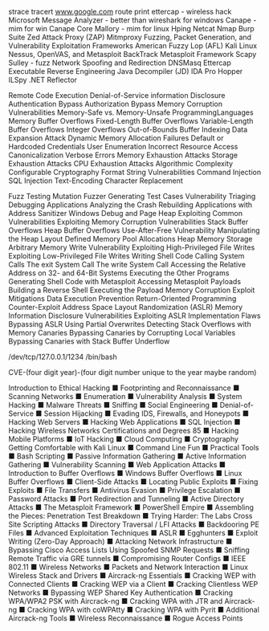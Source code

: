strace
tracert www.google.com
route print
ettercap - wireless hack
Microsoft Message Analyzer - better than wireshark for windows
Canape - mim for win
Canape Core
Mallory - mim for linux
Hping
Netcat
Nmap
Burp Suite
Zed Attack Proxy (ZAP)
Mitmproxy
Fuzzing, Packet Generation, and Vulnerability Exploitation Frameworks
American Fuzzy Lop (AFL)
Kali Linux
Nessus, OpenVAS, and Metasploit
BackTrack
Metasploit Framework
Scapy
Sulley - fuzz
Network Spoofing and Redirection
DNSMasq
Ettercap
Executable Reverse Engineering
Java Decompiler (JD)
IDA Pro
Hopper
ILSpy
.NET Reflector


Remote Code Execution
Denial-of-Service
information Disclosure
Authentication Bypass
Authorization Bypass
Memory Corruption Vulnerabilities
Memory-Safe vs. Memory-Unsafe ProgrammingLanguages
Memory Buffer Overflows
Fixed-Length Buffer Overflows
Variable-Length Buffer Overflows
Integer Overflows
Out-of-Bounds Buffer Indexing
Data Expansion Attack
Dynamic Memory Allocation Failures
Default or Hardcoded Credentials
User Enumeration
Incorrect Resource Access
Canonicalization
Verbose Errors
Memory Exhaustion Attacks
Storage Exhaustion Attacks
CPU Exhaustion Attacks
Algorithmic Complexity
Configurable Cryptography
Format String Vulnerabilities
Command Injection
SQL Injection
Text-Encoding Character Replacement

Fuzz Testing
Mutation Fuzzer
Generating Test Cases
Vulnerability Triaging
Debugging Applications
Analyzing the Crash
Rebuilding Applications with Address Sanitizer
Windows Debug and Page Heap
Exploiting Common Vulnerabilities
Exploiting Memory Corruption Vulnerabilities
Stack Buffer Overflows
Heap Buffer Overflows
Use-After-Free Vulnerability
Manipulating the Heap Layout
Defined Memory Pool Allocations
Heap Memory Storage
Arbitrary Memory Write Vulnerability
Exploiting High-Privileged File Writes
Exploiting Low-Privileged File Writes
Writing Shell Code
Calling System Calls
The exit System Call
The write System Call
Accessing the Relative Address on 32- and 64-Bit Systems
Executing the Other Programs
Generating Shell Code with Metasploit
Accessing Metasploit Payloads
Building a Reverse Shell
Executing the Payload
Memory Corruption Exploit Mitigations
Data Execution Prevention
Return-Oriented Programming Counter-Exploit
Address Space Layout Randomization (ASLR)
Memory Information Disclosure Vulnerabilities
Exploiting ASLR Implementation Flaws
Bypassing ASLR Using Partial Overwrites
Detecting Stack Overflows with Memory Canaries
Bypassing Canaries by Corrupting Local Variables
Bypassing Canaries with Stack Buffer Underflow


/dev/tcp/127.0.0.1/1234
/bin/bash

CVE-(four digit year)-(four digit number unique to the year maybe random)

 Introduction to Ethical Hacking
■ Footprinting and Reconnaissance
■ Scanning Networks
■ Enumeration
■ Vulnerability Analysis
■ System Hacking
■ Malware Threats
■ Sniffing
■ Social Engineering
■ Denial-of-Service
■ Session Hijacking
■ Evading IDS, Firewalls, and Honeypots
■ Hacking Web Servers
■ Hacking Web Applications
■ SQL Injection
■ Hacking Wireless Networks
Certifications and Degrees 85
■ Hacking Mobile Platforms
■ IoT Hacking
■ Cloud Computing
■ Cryptography
Getting Comfortable with Kali Linux
■ Command Line Fun
■ Practical Tools
■ Bash Scripting
■ Passive Information Gathering
■ Active Information Gathering
■ Vulnerability Scanning
■ Web Application Attacks
■ Introduction to Buffer Overflows
■ Windows Buffer Overflows
■ Linux Buffer Overflows
■ Client-Side Attacks
■ Locating Public Exploits
■ Fixing Exploits
■ File Transfers
■ Antivirus Evasion
■ Privilege Escalation
■ Password Attacks
■ Port Redirection and Tunneling
■ Active Directory Attacks
■ The Metasploit Framework
■ PowerShell Empire
■ Assembling the Pieces: Penetration Test Breakdown
■ Trying Harder: The Labs
Cross Site Scripting Attacks
■ Directory Traversal / LFI Attacks
■ Backdooring PE Files
■ Advanced Exploitation Techniques
■ ASLR
■ Egghunters
■ Exploit Writing (Zero-Day Approach)
■ Attacking Network Infrastructure
■ Bypassing Cisco Access Lists Using Spoofed SNMP Requests
■ Sniffing Remote Traffic via GRE tunnels
■ Compromising Router Configs
■ IEEE 802.11
■ Wireless Networks
■ Packets and Network Interaction
■ Linux Wireless Stack and Drivers
■ Aircrack-ng Essentials
■ Cracking WEP with Connected Clients
■ Cracking WEP via a Client
■ Cracking Clientless WEP Networks
■ Bypassing WEP Shared Key Authentication
■ Cracking WPA/WPA2 PSK with Aircrack-ng
■ Cracking WPA with JTR and Aircrack-ng
■ Cracking WPA with coWPAtty
■ Cracking WPA with Pyrit
■ Additional Aircrack-ng Tools
■ Wireless Reconnaissance
■ Rogue Access Points
